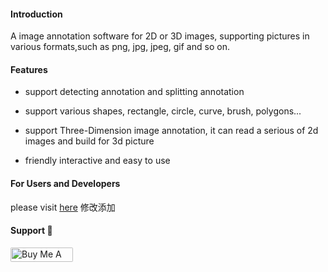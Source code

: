 #### Introduction

A image annotation software for 2D or 3D images, supporting pictures in various formats,such as png, jpg, jpeg, gif and so on.



#### Features

- support detecting annotation and splitting annotation

- support various shapes, rectangle, circle, curve, brush, polygons...

- support Three-Dimension image annotation, it can read a serious of 2d images and build for 3d picture

- friendly interactive and easy to use

  

#### For Users and Developers
please visit [here]( https://jameslahm.github.io/labelme) 
修改添加
#### Support 🙏
<p align="left">
  <a href="https://www.buymeacoffee.com/jameslahm" target="_blank"><img src="https://cdn.buymeacoffee.com/buttons/default-orange.png" alt="Buy Me A Coffee" height="23" width="100" style="border-radius:2px" />
</p>

